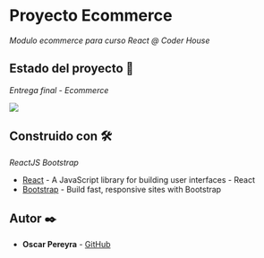 # Proyecto Ecommerce

_Modulo ecommerce para curso React @ Coder House_ 

## Estado del proyecto 🚀

_Entrega final - Ecommerce_

![](https://github.com/sispol/proyecto-ecommerce/blob/master/ecommerce.gif)

## Construido con 🛠️

_ReactJS_ _Bootstrap_

* [React](https://reactjs.org) - A JavaScript library for building user interfaces - React
* [Bootstrap](https://getbootstrap.com/) - Build fast, responsive sites with Bootstrap

## Autor ✒️

* **Oscar Pereyra** - [GitHub](https://github.com/sispol)

